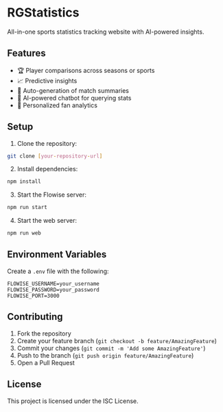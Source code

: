 # RGStatistics

All-in-one sports statistics tracking website with AI-powered insights.

## Features

- 🏆 Player comparisons across seasons or sports
- 📈 Predictive insights
- 📰 Auto-generation of match summaries
- 💬 AI-powered chatbot for querying stats
- 🧠 Personalized fan analytics

## Setup

1. Clone the repository:
```bash
git clone [your-repository-url]
```

2. Install dependencies:
```bash
npm install
```

3. Start the Flowise server:
```bash
npm run start
```

4. Start the web server:
```bash
npm run web
```

## Environment Variables

Create a `.env` file with the following:
```
FLOWISE_USERNAME=your_username
FLOWISE_PASSWORD=your_password
FLOWISE_PORT=3000
```

## Contributing

1. Fork the repository
2. Create your feature branch (`git checkout -b feature/AmazingFeature`)
3. Commit your changes (`git commit -m 'Add some AmazingFeature'`)
4. Push to the branch (`git push origin feature/AmazingFeature`)
5. Open a Pull Request

## License

This project is licensed under the ISC License.
